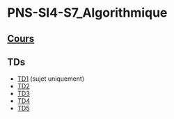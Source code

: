 # PNS-SI4-S7_Algorithmique

## [Cours](./notes.md)

## TDs

- [TD1](./TDs/TD1/TD1%20Algorithmes%20et%20complexit%C3%A9.pdf) (sujet uniquement)
- [TD2](./TDs/TD2/TD2.md)
- [TD3](./TDs/TD3/TD3.md)
- [TD4](./TDs/TD4/TD4.md)
- [TD5](./TDs/TD5/TD5.md)
